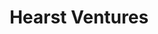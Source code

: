 ---
layout: firm_page
title: "Hearst Ventures"
id: "hearst.com"
permalink: "/hearstventureshearst.com/"
website: "https://www.hearst.com/ventures"
offices: "New York (United States), Shanghai (China), Austin (United States), Boston (United States), San Francisco (United States), Los Angeles (United States), Madrid (Spain), Hangzhou (China), Copenhagen (Denmark), Tel Aviv (Israel), Columbus (United States), Beijing (China), London (United Kingdom), Singapore (Singapore), Seattle (United States), Toronto (Canada), San Diego (United States), Vienna (Austria)"
investment_stages: "Series A, Series B, Series C"
portfolio_companies: "Applied XL, Atzuche, Avathon, Basil, Baoxiaohe (Cloudbox), Caavo, Caramel, Carto, Creative Force, DDSports Inc. (ShotTracker), Duality, Enlace Health, FlashEx, FlyteHealth, FreightWaves, Gori, GPMS, Insurify, Kujiale, Kyte, Loora, Luna Park, Maven Machines, Optable, Portcast, PowerToFly, Ridecell, RunBuggy, RxLightning, Science, ServiceUp, Share2, Signal, Simply (formerly JoyTunes), Snappy, Spartan, SteelBee, Stylus, Supermom, Tezign, Truepic, Turing Sense, tvScientific, Urgently, Vault AI, Via, Vyne, Wyng, XinAi Sports, Zeitview, Brightcove, Roku, BuzzFeed, Sharecare, Cogito Corp, Zendrive, LiveSafe"
portfolio_link: ""
investment_markets: "Information Services, Media and Entertainment, Software, Digital media, information businesses, Fintech, Enterprise service, Logistics, Healthcare technology, AI, E-commerce, Transportation, Supply chain, Generative AI, Fleet management, Advertising, Real estate, Travel, Education, Sports, Fashion, Media monitoring, Musical instrument learning, Reward and motivation technology, Roadside and mobility assistance, On-demand transit solutions, Account-to-account payment"
founded_year: "1995"
description: "Hearst Ventures makes strategic investments in companies operating at the intersection of media, information and technology. Founded in 1995, the group has grown to become one of the most active and successful corporate venture funds with more than $1 billion invested to date. It invests in early-stage digital media and information businesses across various sectors."
linkedin: "https://www.linkedin.com/company/hearst-ventures"
twitter: "https://twitter.com/HearstVentures"
instagram: ""
team_page: ""
investor_type: "Corporate VC"
crunchbase: "https://www.crunchbase.com/organization/hearst-interactive-media"
pitchbook: "https://pitchbook.com/profiles/investor/11208-16"

# SEO Optimization
meta_title: "Hearst Ventures - VC Firm - projectstartups.com"
meta_description: "Hearst Ventures, Hearst Ventures makes strategic investments in companies operating at the intersection of media, information and technology. Founded in 1995, the grou..."
meta_keywords: "Hearst Ventures, Information Services, Media and Entertainment, Software, Digital media, information businesses, Fintech, Enterprise service, Logistics, Healthcare technology, AI, E-commerce, Transportation, Supply chain, Generative AI, Fleet management, Advertising, Real estate, Travel, Education, Sports, Fashion, Media monitoring, Musical instrument learning, Reward and motivation technology, Roadside and mobility assistance, On-demand transit solutions, Account-to-account payment, VC firm, venture capital, startup investor, projectstartups.com"
canonical_url: "https://vc.projectstartups.com/hearstventureshearst.com/"
---
